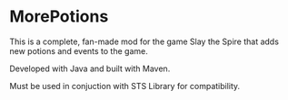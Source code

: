 # MorePotions
This is a complete, fan-made mod for the game Slay the Spire that adds new potions and events to the game.

Developed with Java and built with Maven. 

Must be used in conjuction with STS Library for compatibility. 
